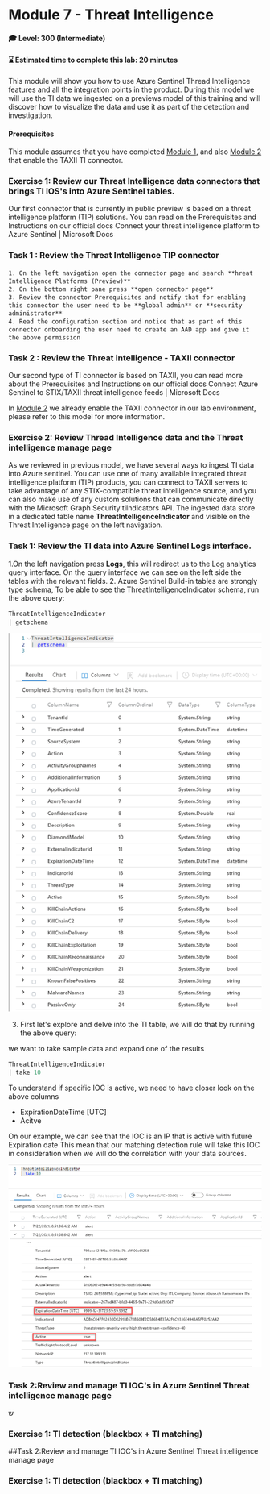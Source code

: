 # Module 7 - Threat Intelligence

#### 🎓 Level: 300 (Intermediate)
#### ⌛ Estimated time to complete this lab: 20 minutes

This module will show you how to use Azure Sentinel Thread Intelligence features and all the integration points in the product.
During this model we will use the TI data we ingested on a previews model of this training and will discover how to visualize the data and use it as part of the detection and investigation.


#### Prerequisites
This module assumes that you have completed [Module 1](Module-1-Setting-up-the-environment.md), and also [Module 2]( Module-2-Data-Connectors.md) that enable the TAXII TI connector.
 
 

### Exercise 1: Review our Threat Intelligence data connectors that brings TI IOS's into Azure Sentinel tables.

Our first connector that is currently in public preview is based on a  threat intelligence platform (TIP) solutions.
You can read on the Prerequisites and Instructions on our official docs Connect your threat intelligence platform to Azure Sentinel | Microsoft Docs

### Task 1 : Review the **Threat Intelligence TIP** connector 

	1. On the left navigation open the connector page and search **hreat Intelligence Platforms (Preview)**
	2. On the bottom right pane press **open connector page**
	3. Review the connector Prerequisites and notify that for enabling this connector the user need to be **global admin** or **security administrator**
	4. Read the configuration section and notice that as part of this connector onboarding the user need to create an AAD app and give it the above permission
	
### Task 2 : Review the **Threat intelligence - TAXII** connector

Our second type of TI connector is based on TAXII, you can read more about the Prerequisites and Instructions on our official docs Connect Azure Sentinel to STIX/TAXII threat intelligence feeds | Microsoft Docs

In  [Module 2]( Module-2-Data-Connectors.md) we already enable the TAXII connector in our lab environment, please refer to this model for more information.


### Exercise 2: Review Thread Intelligence data and the Threat intelligence manage page
As we reviewed in previous model, we have several ways to ingest TI data into Azure sentinel.
You can use one of many available integrated threat intelligence platform (TIP) products, you can connect to TAXII servers to take advantage of any STIX-compatible threat intelligence source, and you can also make use of any custom solutions that can communicate directly with the Microsoft Graph Security tiIndicators API.
The ingested data store in a dedicated table name **ThreatIntelligenceIndicator** and visible on the Threat Intelligence page on the left navigation.

### Task 1: Review the TI data into Azure Sentinel Logs interface.
1.On the left navigation press **Logs**, this will redirect us to the Log analytics query interface. On the query interface we can see on the left side the tables with the relevant fields.
2. Azure Sentinel Build-in tables are strongly type schema, To be able to see the ThreatIntelligenceIndicator schema, run the above query: 
 ```powershell
 ThreatIntelligenceIndicator
| getschema
   ```

![schema](../Images/TI-schema.png)

3.	First let's explore and delve into the TI table, we will do that by running the above query:

we want to take sample data and expand one of the results

 ```powershell
ThreatIntelligenceIndicator
| take 10
   ```
To understand if specific IOC is active, we need to have closer look on the above columns

- ExpirationDateTime [UTC]
- Acitve 

On our example, we can see that the IOC is an IP that is active with future Expiration date
This mean that our matching detection rule will take this IOC in consideration when we will do the correlation with your data sources. 

![Acitve](../Images/TI-active.png)


### Task 2:Review and manage TI IOC's in Azure Sentinel Threat intelligence manage page

ש

### Exercise 1: TI detection (blackbox + TI matching)


##Task 2:Review and manage TI IOC's in Azure Sentinel Threat intelligence manage page


### Exercise 1: TI detection (blackbox + TI matching)
